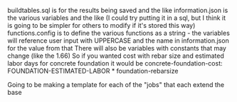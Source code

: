 
buildtables.sql is for the results being saved and the like
information.json is the various variables and the like (I could try putting it in a sql, but I think it is going to be simpler for others to modify if it's stored this way)
functions.config is to define the various functions as a string - the variables will reference user input with UPPERCASE and the name in information.json for the value from that
There will also be variables with constants that may change (like the 1.66)
So if you wanted cost with rebar size and estimated labor days for concrete foundation it would be 
concrete-foundation-cost: FOUNDATION-ESTIMATED-LABOR * foundation-rebarsize


Going to be making a template for each of the "jobs" that each extend the base